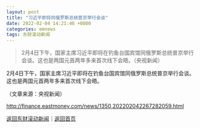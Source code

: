 ```yaml
---
layout: post
title: "习近平即将同俄罗斯总统普京举行会谈"
date: 2022-02-04 14:21:40 +0800
categories: emnews
tags: 东财滚动新闻
---
```

> 2月4日下午，国家主席习近平即将在钓鱼台国宾馆同俄罗斯总统普京举行会谈。这也是两国元首两年多来首次线下会晤。（央视新闻）

<p>2月4日下午，国家主席习近平即将在钓鱼台国宾馆同俄罗斯总统普京举行会谈。这也是两国元首两年多来首次线下会晤。</p><p class="em_media">（文章来源：央视新闻）</p>

<http://finance.eastmoney.com/news/1350,202202042267282059.html>

[返回东财滚动新闻](//finews.withounder.com/emnews/)｜[返回首页](//finews.withounder.com/)